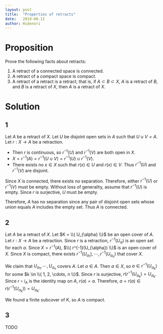 ```yaml
---
layout: post
title:  "Properties of retracts"
date:   2019-08-12
author: Hidenori
---
```


# Proposition
Prove the following facts about retracts:

1. A retract of a connected space is connected.
1. A retract of a compact space is compact.
1. A retract of a retract is a retract; that is, if $A \subset B \subset X$, $A$ is a retract of $B$, and $B$ is a retract of $X$, then $A$ is a retract of $X$.

# Solution
## 1
Let $A$ be a retract of $X$.
Let $U$ be disjoint open sets in $A$ such that $U \cup V = A$.
Let $r: X \rightarrow A$ be a retraction.

* Then $r$ is continuous, so $r^{-1}(U)$ and $r^{-1}(V)$ are both open in $X$.
* $X = r^{-1}(A) = r^{-1}(U \cup V) = r^{-1}(U) \cup r^{-1}(V)$.
* There exists no $x \in X$ such that $r(x) \in U$ and $r(x) \in V$.
  Thus $r^{-1}(U)$ and $r^{-1}(V)$ are disjoint.

Since $X$ is connected, there exists no separation.
Therefore, either $r^{-1}(U)$ or $r^{-1}(V)$ must be empty.
Without loss of generality, assume that $r^{-1}(U)$ is empty.
Since $r$ is surjective, $U$ must be empty.

Therefore, $A$ has no separation since any pair of disjoint open sets whose union equals $A$ includes the empty set.
Thus $A$ is connected.

## 2
Let $A$ be a retract of $X$.
Let $K = \\{ U_{\alpha} \\}$ be an open cover of $A$.
Let $r: X \rightarrow A$ be a retraction.
Since $r$ is a retraction, $r^{-1}(U_{\alpha})$ is an open set for each $\alpha$.
Since $X = r^{-1}(A)$, $\\{ r^{-1}(U_{\alpha}) \\}$ is an open cover of $X$.
Since $X$ is compact, there exists $r^{-1}(U_{\alpha_1}), \cdots, r^{-1}(U_{\alpha_n})$ that cover $X$.

We claim that $U_{\alpha_1}, \cdots, U_{\alpha_n}$ covers $A$.
Let $a \in A$.
Then $a \in X$, so $a \in r^{-1}(U_{\alpha_k})$ for some $k \in \\{ 1, 2, \cdots, n \\}$.
Since $r$ is surjective, $r(r^{-1}(U_{\alpha_k}) = U_{\alpha_k}$.
Since $r \circ i_A$ is the identity map on $A$, $r(a) = a$.
Therefore, $a = r(a) \in r(r^{-1}(U_{\alpha_k})) = U_{\alpha_k}$.

We found a finite subcover of $K$, so $A$ is compact.

## 3
TODO
